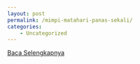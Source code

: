 ```yaml
---
layout: post
permalink: /mimpi-matahari-panas-sekali/
categories:
    - Uncategorized
---
```


[Baca Selengkapnya](/03)